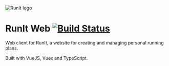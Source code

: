 ![RunIt logo](https://runit.mortimer.nu/static/logo.png)
# RunIt Web [![Build Status](https://travis-ci.org/RunItProject/runit-web.svg?branch=master)](https://travis-ci.org/RunItProject/runit-web)

Web client for RunIt, a website for creating and managing personal running plans.

Built with VueJS, Vuex and TypeScript.
